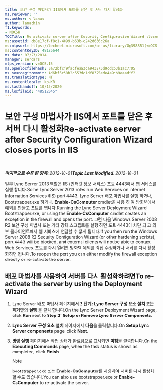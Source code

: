 ```yaml
---
title: 보안 구성 마법사가 IIS에서 포트를 닫은 후 서버 다시 활성화
ms.reviewer: ''
ms.author: v-lanac
author: lanachin
f1.keywords:
- NOCSH
TOCTitle: Re-activate server after Security Configuration Wizard closes ports in IIS
ms:assetid: cb8e17cf-f8c1-4099-b63b-c242d656c26a
ms:mtpsurl: https://technet.microsoft.com/en-us/library/Gg398851(v=OCS.15)
ms:contentKeyID: 48185644
ms.date: 07/23/2014
manager: serdars
mtps_version: v=OCS.15
ms.openlocfilehash: 0a72bfcf9facfeaa3ca943275d9cdcb3b1ac7705
ms.sourcegitcommit: 4d6bf5c58b2c553dc1df8375ede4a9cb9eaadff2
ms.translationtype: MT
ms.contentlocale: ko-KR
ms.lasthandoff: 10/16/2020
ms.locfileid: "48512045"
---
```

# <a name="re-activate-server-after-security-configuration-wizard-closes-ports-in-iis"></a><span data-ttu-id="a6afc-102">보안 구성 마법사가 IIS에서 포트를 닫은 후 서버 다시 활성화</span><span class="sxs-lookup"><span data-stu-id="a6afc-102">Re-activate server after Security Configuration Wizard closes ports in IIS</span></span>

<div data-xmlns="http://www.w3.org/1999/xhtml">

<div class="topic" data-xmlns="http://www.w3.org/1999/xhtml" data-msxsl="urn:schemas-microsoft-com:xslt" data-cs="https://msdn.microsoft.com/">

<div data-asp="https://msdn2.microsoft.com/asp">



</div>

<div id="mainSection">

<div id="mainBody">

<span> </span>

<span data-ttu-id="a6afc-103">_**마지막으로 수정 된 항목:** 2012-10-01_</span><span class="sxs-lookup"><span data-stu-id="a6afc-103">_**Topic Last Modified:** 2012-10-01_</span></span>

<span data-ttu-id="a6afc-104">일부 Lync Server 2013 역할은 IIS (인터넷 정보 서비스) 포트 4443에서 웹 서비스를 실행 합니다.</span><span class="sxs-lookup"><span data-stu-id="a6afc-104">Some Lync Server 2013 roles run Web Services on Internet Information Services (IIS) port 4443.</span></span> <span data-ttu-id="a6afc-105">Lync Server 배포 마법사를 실행 하거나, Bootstrapper.exe 하거나, **Enable-CsComputer** cmdlet을 사용 하 여 방화벽에서 예외를 만들고 포트를 엽니다.</span><span class="sxs-lookup"><span data-stu-id="a6afc-105">Running the Lync Server Deployment Wizard, Bootstrapper.exe, or using the **Enable-CsComputer** cmdlet creates an exception in the firewall and opens the port.</span></span> <span data-ttu-id="a6afc-106">그런 다음 Windows Server 2008 R2 보안 구성 마법사 또는 기타 강화 스크립트를 실행 하면 포트 4443이 차단 되 고 외부 클라이언트에서 웹 서비스에 연결할 수 없게 됩니다.</span><span class="sxs-lookup"><span data-stu-id="a6afc-106">If you then run the Windows Server 2008 R2 Security Configuration Wizard (or other hardening scripts), port 4443 will be blocked, and external clients will not be able to contact Web Services.</span></span> <span data-ttu-id="a6afc-107">포트를 다시 열려면 방화벽 예외를 직접 수정하거나 서버를 다시 활성화하면 됩니다.</span><span class="sxs-lookup"><span data-stu-id="a6afc-107">To reopen the port you can either modify the firewall exception directly or re-activate the server.</span></span>

<div>

## <a name="to-re-activate-the-server-by-using-the-deployment-wizard"></a><span data-ttu-id="a6afc-108">배포 마법사를 사용하여 서버를 다시 활성화하려면</span><span class="sxs-lookup"><span data-stu-id="a6afc-108">To re-activate the server by using the Deployment Wizard</span></span>

1.  <span data-ttu-id="a6afc-109">Lync Server 배포 마법사 페이지에서 **2 단계: Lync Server 구성 요소 설치 또는 제거**옆의 **실행** 을 클릭 합니다.</span><span class="sxs-lookup"><span data-stu-id="a6afc-109">On the Lync Server Deployment Wizard page, click **Run** next to **Step 2: Setup or Remove Lync Server Components**.</span></span>

2.  <span data-ttu-id="a6afc-110">**Lync Server 구성 요소 설치** 페이지에서 **다음**을 클릭합니다.</span><span class="sxs-lookup"><span data-stu-id="a6afc-110">On **Setup Lync Server components** page, click **Next**.</span></span>

3.  <span data-ttu-id="a6afc-111">**명령 실행** 페이지에서 작업 상태가 완료됨으로 표시되면 **마침**을 클릭합니다.</span><span class="sxs-lookup"><span data-stu-id="a6afc-111">On the **Executing Commands** page, when the task status is shown as completed, click **Finish**.</span></span>
    
    <div>
    

    > [!NOTE]
    > <span data-ttu-id="a6afc-112">bootstrapper.exe 또는 <STRONG>Enable-CsComputer</STRONG>를 사용하여 서버를 다시 활성화할 수도 있습니다.</span><span class="sxs-lookup"><span data-stu-id="a6afc-112">You can also use bootstrapper.exe or <STRONG>Enable-CsComputer</STRONG> to re-activate the server.</span></span>

    
    </div>

</div>

</div>

<span> </span>

</div>

</div>

</div>

